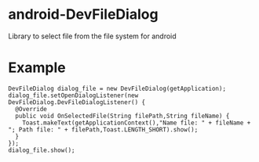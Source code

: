 # android-DevFileDialog
Library to select file from the file system for android
# Example
```
DevFileDialog dialog_file = new DevFileDialog(getApplication);
dialog_file.setOpenDialogListener(new DevFileDialog.DevFileDialogListener() {
  @Override
  public void OnSelectedFile(String filePath,String fileName) {
    Toast.makeText(getApplicationContext(),"Name file: " + fileName + "; Path file: " + filePath,Toast.LENGTH_SHORT).show();
  }
});
dialog_file.show();
```
